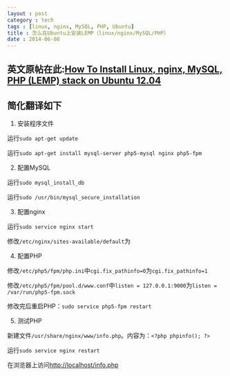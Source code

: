 ```yaml
---
layout : post
category : tech
tags : [linux, nginx, MySQL, PHP, Ubuntu]
title : 怎么在Ubuntu上安装LEMP（linux/nginx/MySQL/PHP）
date : 2014-06-08
---
```


## 英文原帖在此:[How To Install Linux, nginx, MySQL, PHP (LEMP) stack on Ubuntu 12.04](https://www.digitalocean.com/community/articles/how-to-install-linux-nginx-mysql-php-lemp-stack-on-ubuntu-12-04)

## 简化翻译如下

1. 安装程序文件

运行`sudo apt-get update`

运行`sudo apt-get install mysql-server php5-mysql nginx php5-fpm`

2. 配置MySQL

运行`sudo mysql_install_db`

运行`sudo /usr/bin/mysql_secure_installation`

3. 配置nginx

运行`sudo service nginx start`

修改`/etc/nginx/sites-available/default`为<script src="https://gist.github.com/samrain/88a6cb3df9b2e78dbca2.js"></script>


4. 配置PHP

修改`/etc/php5/fpm/php.ini`中`cgi.fix_pathinfo=0`为`cgi.fix_pathinfo=1`

修改`/etc/php5/fpm/pool.d/www.conf`中`listen = 127.0.0.1:9000`为`listen = /var/run/php5-fpm.sock`

修改完后重启PHP：`sudo service php5-fpm restart`

5. 测试PHP

新建文件`/usr/share/nginx/www/info.php`。内容为：`<?php phpinfo(); ?>`

运行`sudo service nginx restart`

在浏览器上访问[http://localhost/info.php](http://localhost/info.php)

